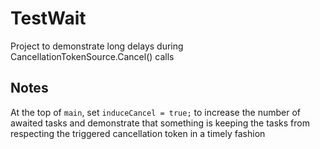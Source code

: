 # TestWait
Project to demonstrate long delays during CancellationTokenSource.Cancel() calls


## Notes
At the top of ```main```, set ```induceCancel = true;``` to increase the number of awaited tasks and demonstrate that something is keeping the tasks from respecting the triggered cancellation token in a timely fashion